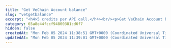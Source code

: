 ```yaml
---
title: "Get VeChain Account balance"
slug: "vetgetbalance"
excerpt: "<h4>5 credits per API call.</h4><br/><p>Get VeChain Account balance in VET.</p>"
category: 65a8e44fccf94800381cd6f7
hidden: false
createdAt: "Mon Feb 05 2024 11:38:51 GMT+0000 (Coordinated Universal Time)"
updatedAt: "Mon Feb 05 2024 11:39:01 GMT+0000 (Coordinated Universal Time)"
---
```

